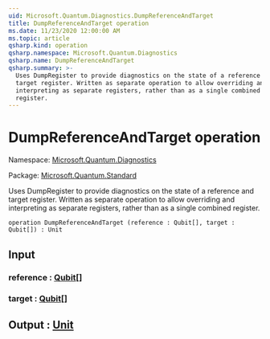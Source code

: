 ```yaml
---
uid: Microsoft.Quantum.Diagnostics.DumpReferenceAndTarget
title: DumpReferenceAndTarget operation
ms.date: 11/23/2020 12:00:00 AM
ms.topic: article
qsharp.kind: operation
qsharp.namespace: Microsoft.Quantum.Diagnostics
qsharp.name: DumpReferenceAndTarget
qsharp.summary: >-
  Uses DumpRegister to provide diagnostics on the state of a reference and
  target register. Written as separate operation to allow overriding and
  interpreting as separate registers, rather than as a single combined
  register.
---
```


# DumpReferenceAndTarget operation

Namespace: [Microsoft.Quantum.Diagnostics](xref:Microsoft.Quantum.Diagnostics)

Package: [Microsoft.Quantum.Standard](https://nuget.org/packages/Microsoft.Quantum.Standard)


Uses DumpRegister to provide diagnostics on the state of a reference andtarget register. Written as separate operation to allow overriding andinterpreting as separate registers, rather than as a single combinedregister.

```qsharp
operation DumpReferenceAndTarget (reference : Qubit[], target : Qubit[]) : Unit
```


## Input

### reference : [Qubit](xref:microsoft.quantum.lang-ref.qubit)[]




### target : [Qubit](xref:microsoft.quantum.lang-ref.qubit)[]





## Output : [Unit](xref:microsoft.quantum.lang-ref.unit)

